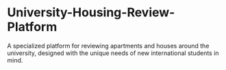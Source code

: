 # University-Housing-Review-Platform
A specialized platform for reviewing apartments and houses around the university, designed with the unique needs of new international students in mind.
